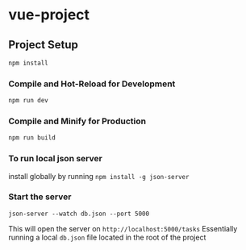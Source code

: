 # vue-project

## Project Setup

```sh
npm install
```

### Compile and Hot-Reload for Development

```sh
npm run dev
```

### Compile and Minify for Production

```sh
npm run build
```

### To run local json server
install globally by running  ```npm install -g json-server```
### Start the server
```json-server --watch db.json --port 5000```

This will open the server on ```http://localhost:5000/tasks```
Essentially running a local ```db.json``` file located in the root of the project

